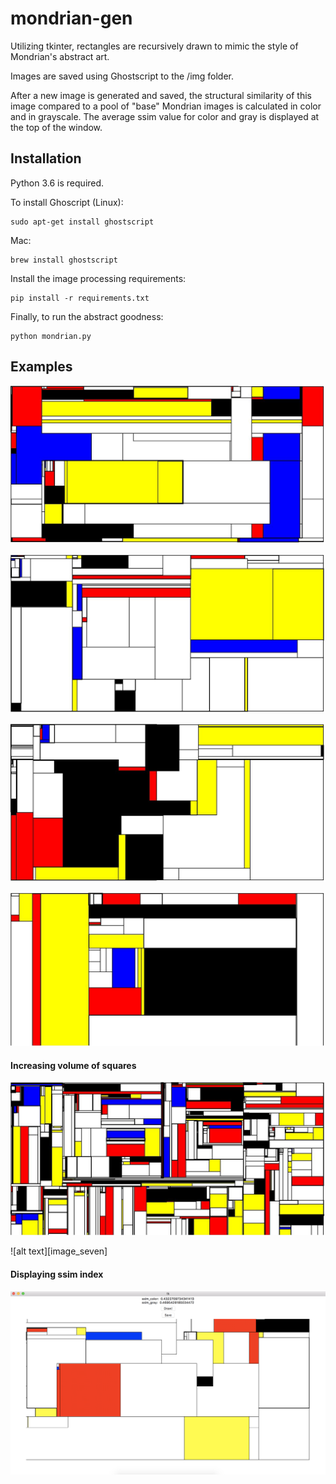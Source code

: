 # mondrian-gen
Utilizing tkinter, rectangles are recursively drawn to mimic the style
of Mondrian's abstract art.

Images are saved using Ghostscript to the /img folder.

After a new image is generated and saved, the structural similarity of this image
compared to a pool of "base" Mondrian images is calculated in color and in grayscale.
The average ssim value for color and gray is displayed at the top of the window.

## Installation
Python 3.6 is required.

To install Ghoscript (Linux):
```
sudo apt-get install ghostscript
```
Mac:
```
brew install ghostscript
```
Install the image processing requirements:
```
pip install -r requirements.txt
```
Finally, to run the abstract goodness:
```
python mondrian.py
```

## Examples
[image_one]: https://raw.githubusercontent.com/psiofxt/mondrian-gen/master/img/example1.jpg "Image One"
[image_two]: https://raw.githubusercontent.com/psiofxt/mondrian-gen/master/img/example2.jpg "Image Two"
[image_three]: https://raw.githubusercontent.com/psiofxt/mondrian-gen/master/img/example3.jpg "Image Three"
[image_four]: https://raw.githubusercontent.com/psiofxt/mondrian-gen/master/img/ssim_example.png "Image Four"
[image_five]: https://raw.githubusercontent.com/psiofxt/mondrian-gen/master/img/example4.jpg "Image Five"
[image_six]: https://raw.githubusercontent.com/psiofxt/mondrian-gen/master/img/example5.jpg "Image Six"
[image_six]: https://raw.githubusercontent.com/psiofxt/mondrian-gen/master/img/example6.jpg "Image Seven"

![alt text][image_one]

![alt text][image_two]

![alt text][image_three]

![alt text][image_five]

#### Increasing volume of squares
![alt text][image_six]

![alt text][image_seven]

#### Displaying ssim index
![alt text][image_four]
